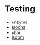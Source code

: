 # Testing

 - [enzyme](https://github.com/airbnb/enzyme)
 - [mocha](https://mochajs.org)
 - [chai](http://chaijs.com)
 - [jsdom](https://github.com/tmpvar/jsdom)
